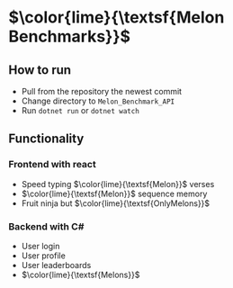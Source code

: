 # $\color{lime}{\textsf{Melon Benchmarks}}$

## How to run

- Pull from the repository the newest commit
- Change directory to `Melon_Benchmark_API`
- Run `dotnet run` or `dotnet watch` 

## Functionality

### Frontend with react
- Speed typing $\color{lime}{\textsf{Melon}}$ verses
- $\color{lime}{\textsf{Melon}}$ sequence memory
- Fruit ninja but $\color{lime}{\textsf{OnlyMelons}}$

### Backend with C#
- User login
- User profile
- User leaderboards
- $\color{lime}{\textsf{Melons}}$
